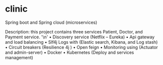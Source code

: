# clinic
Spring boot and Spring cloud (microservices)

Description: this project contains three services Patient, Doctor, and Payment service. '\n'
•	Discovery service (Netflix – Eureka)
•	Api gateway and load balancing
•	Slf4j Logs with (Elastic search, Kibana, and Log stash)
•	Circuit breakers (Resilience 4j )
•	Open feign
•	Monitoring using (Actuator and admin-server)
•	Docker
•	Kubernetes (Deploy and services management)
